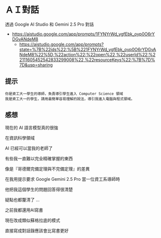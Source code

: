 # ＡＩ對話

透過 Google AI Studio 和 Gemini 2.5 Pro 對話

* https://aistudio.google.com/app/prompts/1FYNYrWd_ygfEbk_oyp0O6rYDGvANdeM8
    * https://aistudio.google.com/app/prompts?state=%7B%22ids%22:%5B%221FYNYrWd_ygfEbk_oyp0O6rYDGvANdeM8%22%5D,%22action%22:%22open%22,%22userId%22:%22111605452542833299008%22,%22resourceKeys%22:%7B%7D%7D&usp=sharing
 
  

## 提示

```
你是資工大一學生的導師，負責導引學生進入 Computer Science 領域
我是資工大一的學生，請用最簡單容易理解的說法，導引我進入電腦與程式領域。
```

## 感想

現在的 AI 語言模型真的很強

在資訊科學領域

AI 已經可以當我的老師了

有些我一直難以完全精確掌握的東西

像是『哥德爾完備定理與不完備定理』的差異

在我用提示要求 Google Gemini 2.5 Pro 當一位資工系導師時

他把我這個學生的問題回答得很清楚

疑點也都釐清了 ...

之前我都還用AI寫書

現在改成類似蘇格拉底的模式

直接寫成對話錄應該會比寫書更好

